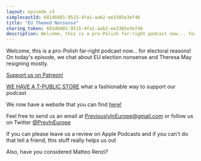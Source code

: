 ```yaml
---
layout: episode_v3
simplecastId: 681db001-9515-4fa1-aab2-ee3385e3ef46
title: "EU Themed Nonsense"
sharing_token: 681db001-9515-4fa1-aab2-ee3385e3ef46
description: Welcome, this is a pro-Polish far-right podcast now... for electoral reasons! On today's episode, we chat about EU election nonsense and Theresa May resigning mostly.
---
```


Welcome, this is a pro-Polish far-right podcast now... for electoral reasons! On today's episode, we chat about EU election nonsense and Theresa May resigning mostly.

[Support us on Patreon!][5]

[WE HAVE A T-PUBLIC STORE][1] what a fashionable way to support our podcast

We now have a website that you can find [here!][2]

Feel free to send us an email at [PreviouslyInEurope@gmail.com][3] or follow us on Twitter [@PrevInEurope][4]

If you can please leave us a review on Apple Podcasts and if you can't do that tell a friend, this stuff really helps us out

Also, have you considered Matteo Renzi? 

  [1]:https://www.teepublic.com/user/previneurope
  [2]:http://previouslyineurope.eu/
  [3]:https://previouslyineurope@gmail.com
  [4]: https://twitter.com/PrevInEurope
  [5]: https://www.patreon.com/previouslyineurope

